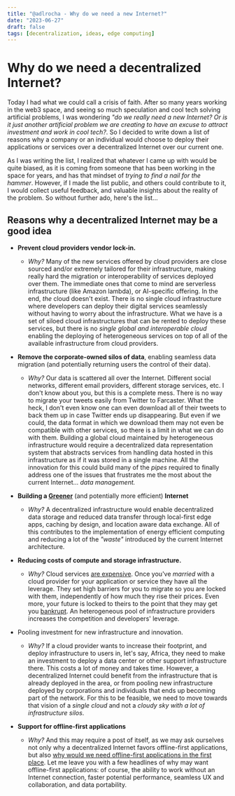 ```yaml
---
title: "@adlrocha - Why do we need a new Internet?"
date: "2023-06-27"
draft: false
tags: [decentralization, ideas, edge computing]
---
```


# Why do we need a decentralized Internet?
Today I had what we could call a crisis of faith. After so many years working in the web3 space, and seeing so much speculation and cool tech solving artificial problems, I was wondering _"do we really need a new Internet? Or is it just another artificial problem we are creating to have an excuse to attract investment and work in cool tech?_. So I decided to write down a list of reasons why a company or an individual would choose to deploy their applications or services over a decentralized Internet over our current one.

As I was writing the list, I realized that whatever I came up with would be quite biased, as it is coming from someone that has been working in the space for years, and has that mindset of _trying to find a nail for the hammer_. However, if I made the list public, and others could contribute to it, I would collect useful feedback, and valuable insights about the reality of the problem. So without further ado, here's the list...

## Reasons why a decentralized Internet may be a good idea
- __Prevent cloud providers vendor lock-in.__
  - _Why?_ Many of the new services offered by cloud providers are close sourced and/or extremely tailored for their infrastructure, making really hard the migration or interoperability of services deployed over them. The immediate ones that come to mind are serverless infrastructure (like Amazon lambda), or AI-specific offering. In the end, _the_ cloud doesn't exist. There is no single cloud infrastructure where developers can deploy their digital services seamlessly without having to worry about the infrastructure. What we have is a set of siloed cloud infrastructures that can be rented to deploy these services, but there is no _single global and interoperable cloud_ enabling the deploying of heterogeneous services on top of all of the available infrastructure from cloud providers.

- __Remove the corporate-owned silos of data__, enabling seamless data migration (and potentially returning users the control of their data).
  - _Why?_ Our data is scattered all over the Internet. Different social networks, different email providers, different storage services, etc. I don't know about you, but this is a complete mess. There is no way to migrate your tweets easily from Twitter to Farcaster. What the heck, I don't even know one can even download all of their tweets to back them up in case Twitter ends up disappearing. But even if we could, the data format in which we download them may not even be compatible with other services, so there is a limit in what we can do with them. Building a global cloud maintained by heterogeneous infrastructure would require a decentralized data representation system that abstracts services from handling data hosted in this infrastructure as if it was stored in a single machine. All the innovation for this could build many of the _pipes_ required to finally address one of the issues that frustrates me the most about the current Internet... _data management._

- __Building a [Greener](https://fission.codes/blog/building-a-greener-internet/)__ (and potentially more efficient) __Internet__
  - _Why?_ A decentralized infrastructure would enable decentralized data storage and reduced data transfer through local-first edge apps, caching by design, and location aware data exchange. All of this contributes to the implementation of energy efficient computing and reducing a lot of the _"waste"_ introduced by the current Internet architecture. 

- __Reducing costs of compute and storage infrastructure.__
  - _Why?_ Cloud services [are expensive](https://wasmer.io/posts/announcing-wasmer-edge). Once you've _married_ with a cloud provider for your application or service they have all the leverage. They set high barriers for you to migrate so you are locked with them, independently of how much they rise their prices. Even more, your future is locked to theirs to the point that they may get you [bankrupt](https://www.forbes.com/sites/forbestechcouncil/2022/04/19/cloud-costs-may-bankrupt-you-heres-how-to-fight-back/). An heterogeneous pool of infrastructure providers increases the competition and developers' leverage.

- Pooling investment for new infrastructure and innovation.
  - _Why?_ If a cloud provider wants to increase their footprint, and deploy infrastructure to users in, let's say, Africa, they need to make an investment to deploy a data center or other support infrastructure there. This costs a lot of money and takes time. However, a decentralized Internet could benefit from the infrastructure that is already deployed in the area, or from pooling new infrastructure deployed by corporations and individuals that ends up becoming part of the network. For this to be feasible, we need to move towards that vision of a _single cloud_ and not a _cloudy sky with a lot of infrastructure silos_.

- __Support for offline-first applications__
  - _Why?_ And this may require a post of itself, as we may ask ourselves not only why a decentralized Internet favors offline-first applications, but also [why would we need offline-first applications in the first place](https://fission.codes/blog/benefits-local-first-web-app-development). Let me leave you with a few headlines of why may want offline-first applications: of course, the ability to work without an Internet connection, faster potential performance, seamless UX and collaboration, and data portability.
